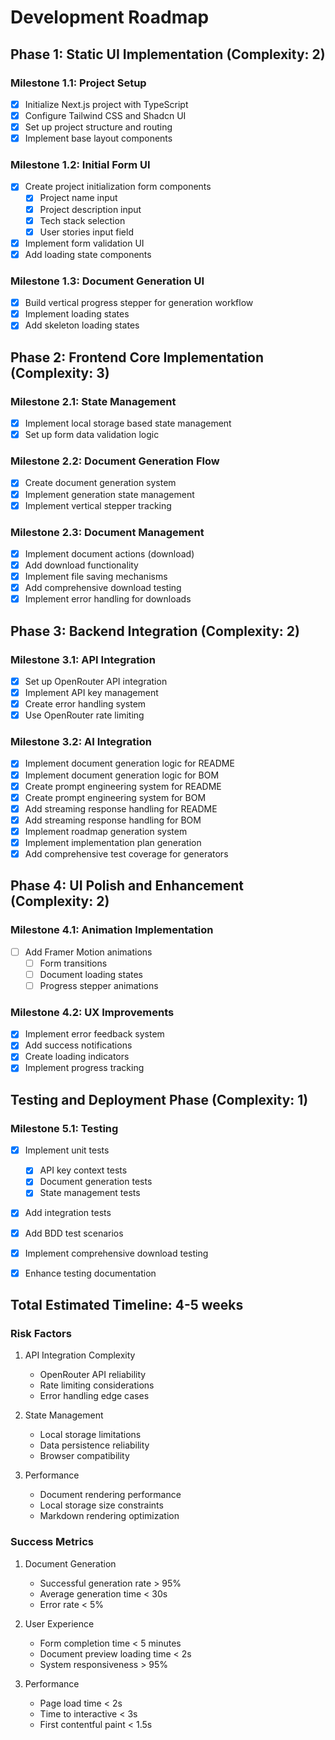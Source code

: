 # Development Roadmap

## Phase 1: Static UI Implementation (Complexity: 2)

### Milestone 1.1: Project Setup
- [x] Initialize Next.js project with TypeScript
- [x] Configure Tailwind CSS and Shadcn UI
- [x] Set up project structure and routing
- [x] Implement base layout components

### Milestone 1.2: Initial Form UI
- [x] Create project initialization form components
  - [x] Project name input
  - [x] Project description input
  - [x] Tech stack selection
  - [x] User stories input field
- [x] Implement form validation UI
- [x] Add loading state components

### Milestone 1.3: Document Generation UI
- [x] Build vertical progress stepper for generation workflow
- [x] Implement loading states
- [x] Add skeleton loading states

## Phase 2: Frontend Core Implementation (Complexity: 3)

### Milestone 2.1: State Management
- [x] Implement local storage based state management
- [x] Set up form data validation logic

### Milestone 2.2: Document Generation Flow
- [x] Create document generation system
- [x] Implement generation state management
- [x] Implement vertical stepper tracking

### Milestone 2.3: Document Management
- [x] Implement document actions (download)
- [x] Add download functionality
- [x] Implement file saving mechanisms
- [x] Add comprehensive download testing
- [x] Implement error handling for downloads

## Phase 3: Backend Integration (Complexity: 2)

### Milestone 3.1: API Integration
- [x] Set up OpenRouter API integration
- [x] Implement API key management
- [x] Create error handling system
- [x] Use OpenRouter rate limiting

### Milestone 3.2: AI Integration
- [x] Implement document generation logic for README
- [x] Implement document generation logic for BOM
- [x] Create prompt engineering system for README
- [x] Create prompt engineering system for BOM
- [x] Add streaming response handling for README
- [x] Add streaming response handling for BOM
- [x] Implement roadmap generation system
- [x] Implement implementation plan generation
- [x] Add comprehensive test coverage for generators

## Phase 4: UI Polish and Enhancement (Complexity: 2)

### Milestone 4.1: Animation Implementation
- [ ] Add Framer Motion animations
  - [ ] Form transitions
  - [ ] Document loading states
  - [ ] Progress stepper animations

### Milestone 4.2: UX Improvements
- [x] Implement error feedback system
- [x] Add success notifications
- [x] Create loading indicators
- [x] Implement progress tracking

## Testing and Deployment Phase (Complexity: 1)

### Milestone 5.1: Testing
- [x] Implement unit tests
  - [x] API key context tests
  - [x] Document generation tests
  - [x] State management tests
- [x] Add integration tests
- [x] Add BDD test scenarios
- [x] Implement comprehensive download testing
- [x] Enhance testing documentation


## Total Estimated Timeline: 4-5 weeks

### Risk Factors
1. API Integration Complexity
   - OpenRouter API reliability
   - Rate limiting considerations
   - Error handling edge cases

2. State Management
   - Local storage limitations
   - Data persistence reliability
   - Browser compatibility

3. Performance
   - Document rendering performance
   - Local storage size constraints
   - Markdown rendering optimization

### Success Metrics
1. Document Generation
   - Successful generation rate > 95%
   - Average generation time < 30s
   - Error rate < 5%

2. User Experience
   - Form completion time < 5 minutes
   - Document preview loading time < 2s
   - System responsiveness > 95%

3. Performance
   - Page load time < 2s
   - Time to interactive < 3s
   - First contentful paint < 1.5s
